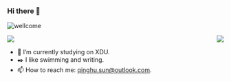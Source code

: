 ### Hi there 👋
![wellcome](https://uploads.disquscdn.com/images/6b64e8007ad516c545c077daf3e07cf34e430e3e9c54e041ffe6eeb4d033808a.jpg?w=800&h=240)

<img align="right" src="https://github-readme-stats.vercel.app/api?username=sunqinghu&show_icons=true&icon_color=CE1D2D&text_color=718096&bg_color=ffffff&hide_title=true" />

![](https://visitor-badge.glitch.me/badge?page_id=sunqinghu.readme)

- 🔭 I’m currently studying on XDU.
- ✒️ I like swimming and writing.
- 📫 How to reach me: qinghu.sun@outlook.com.
<!--
**sunqinghu/sunqinghu** is a ✨ _special_ ✨ repository because its `README.md` (this file) appears on your GitHub profile.

Here are some ideas to get you started:
- 🌱 I’m currently learning ...
- 👯 I’m looking to collaborate on ...
- 🤔 I’m looking for help with ...
- 💬 Ask me about ...
- 😄 Pronouns: ...
- ⚡ Fun fact: ...


Reference:
https://github.com/Wonz5130
-->
